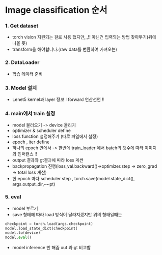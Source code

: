 # Image classification 순서

### 1. Get dataset
- torch vision 지원되는 걸로 사용 했지만,,,!! 아닌건 입력되는 방법 찾아두기(뒤에 나올 듯)
- transform을 해야합니다.(raw data를 변환하여 가져오는)

### 2. DataLoader
- 학습 데이터 준비

### 3. Model 설계
- Lenet5 kernel과 layer 정보 !  forward 연산선언 !!

### 4. main에서 train 설정
- model 불러오기 -> device 올리기
- optimizer & scheduler define
- loss function 설정해주기 (따로 파일에서 설정)
- epoch , iter define
- 하나의 epoch 안에서 -> 한번에 train_loader 에서 batch의 갯수에 따라 이미지와 인퍼런스 !!
- output 결과와 gt결과에 따라 loss 계싼 
- backpropagation 진행(loss_val.backward()->optimizer.step -> zero_grad -> total loss 계산)
- 한 epoch 마다 scheduler step , torch.save(model.state_dict(), args.output_dir,~~pt) 

### 5. eval
- model 부르기
- save 형태에 따라 load 방식이 달라지겠지만 위의 형태일때는 

```python
checkpoint = torch.load(args.checkpoint)
model.load_state_dict(checkpoint)
model.to(device)
model.eval()
```
- model inference 만 해줌 out 과 gt 비교함 
